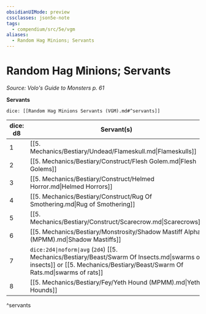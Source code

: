 ```yaml
---
obsidianUIMode: preview
cssclasses: json5e-note
tags:
  - compendium/src/5e/vgm
aliases:
  - Random Hag Minions; Servants
---
```

# Random Hag Minions; Servants
*Source: Volo's Guide to Monsters p. 61* 

**Servants**

`dice: [[Random Hag Minions Servants (VGM).md#^servants]]`

| dice: d8 | Servant(s) |
|----------|------------|
| 1 | [[5. Mechanics/Bestiary/Undead/Flameskull.md\|Flameskulls]] |
| 2 | [[5. Mechanics/Bestiary/Construct/Flesh Golem.md\|Flesh Golems]] |
| 3 | [[5. Mechanics/Bestiary/Construct/Helmed Horror.md\|Helmed Horrors]] |
| 4 | [[5. Mechanics/Bestiary/Construct/Rug Of Smothering.md\|Rug of Smothering]] |
| 5 | [[5. Mechanics/Bestiary/Construct/Scarecrow.md\|Scarecrows]] |
| 6 | [[5. Mechanics/Bestiary/Monstrosity/Shadow Mastiff Alpha (MPMM).md\|Shadow Mastiffs]] |
| 7 | `dice:2d4\|noform\|avg` (`2d4`) [[5. Mechanics/Bestiary/Beast/Swarm Of Insects.md\|swarms of insects]] or [[5. Mechanics/Bestiary/Beast/Swarm Of Rats.md\|swarms of rats]] |
| 8 | [[5. Mechanics/Bestiary/Fey/Yeth Hound (MPMM).md\|Yeth Hounds]] |
^servants
